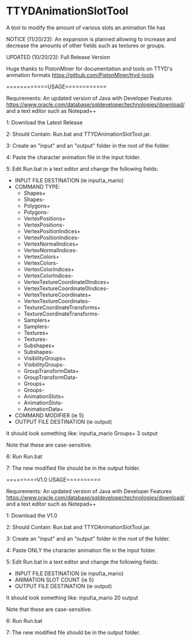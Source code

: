 # TTYDAnimationSlotTool
A tool to modify the amount of various slots an animation file has

NOTICE (11/20/23): An expansion is planned allowing to increase and decrease the amounts of other fields such as textures or groups.

UPDATED (10/20/23): Full Release Version

Huge thanks to PistonMiner for documentation and tools on TTYD's animation formats https://github.com/PistonMiner/ttyd-tools

============USAGE============

Requirements: An updated version of Java with Developer Features
https://www.oracle.com/database/sqldeveloper/technologies/download/ 
and a text editor such as Notepad++

1: Download the Latest Release

2: Should Contain: Run.bat and TTYDAnimationSlotTool.jar.

3: Create an "input" and an "output" folder in the root of the folder.

4: Paste the character animation file in the input folder.

5: Edit Run.bat in a text editor and change the following fields:
  - INPUT FILE DESTINATION (ie input\\a_mario)
  - COMMAND TYPE:
    - Shapes+
    - Shapes-
    - Polygons+
    - Polygons-
    - VertexPositions+
    - VertexPositions-
    - VertexPositionIndices+
    - VertexPositionIndices-
    - VertexNormalIndices+
    - VertexNormalIndices-
    - VertexColors+
    - VertexColors-
    - VertexColorIndices+
    - VertexColorIndices-
    - VertexTextureCoordinate0Indices+
    - VertexTextureCoordinate0Indices-
    - VertexTextureCoordinates+
    - VertexTextureCoordinates-
    - TextureCoordinateTransforms+
    - TextureCoordinateTransforms-
    - Samplers+
    - Samplers-
    - Textures+
    - Textures-
    - Subshapes+
    - Subshapes-
    - VisibilityGroups+
    - VisibilityGroups-
    - GroupTransformData+
    - GroupTransformData-
    - Groups+
    - Groups-
    - AnimationSlots+
    - AnimationSlots-
    - AnimationData+
  - COMMAND MODIFIER (ie 5)
  - OUTPUT FILE DESTINATION (ie output)

It should look something like: input\\a_mario Groups+ 3 output

Note that these are case-sensitive.

6: Run Run.bat

7: The new modified file should be in the output folder.





=========V1.0 USAGE==========

Requirements: An updated version of Java with Developer Features
https://www.oracle.com/database/sqldeveloper/technologies/download/ 
and a text editor such as Notepad++

1: Download the V1.0

2: Should Contain: Run.bat and TTYDAnimationSlotTool.jar.

3: Create an "input" and an "output" folder in the root of the folder.

4: Paste ONLY the character animation file in the input folder.

5: Edit Run.bat in a text editor and change the following fields:
  - INPUT FILE DESTINATION (ie input\\a_mario)
  - ANIMATION SLOT COUNT (ie 5)
  - OUTPUT FILE DESTINATION (ie output)

It should look something like: input\\a_mario 20 output

Note that these are case-sensitive.

6: Run Run.bat

7: The new modified file should be in the output folder.
